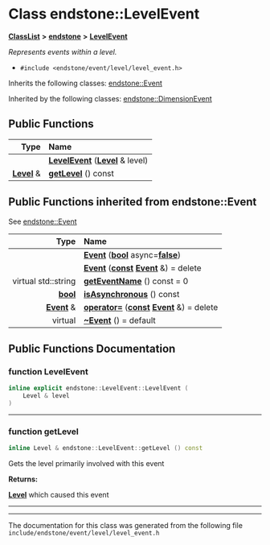 

# Class endstone::LevelEvent



[**ClassList**](annotated.md) **>** [**endstone**](namespaceendstone.md) **>** [**LevelEvent**](classendstone_1_1LevelEvent.md)



_Represents events within a level._ 

* `#include <endstone/event/level/level_event.h>`



Inherits the following classes: [endstone::Event](classendstone_1_1Event.md)


Inherited by the following classes: [endstone::DimensionEvent](classendstone_1_1DimensionEvent.md)




















































## Public Functions

| Type | Name |
| ---: | :--- |
|   | [**LevelEvent**](#function-levelevent) ([**Level**](classendstone_1_1Level.md) & level) <br> |
|  [**Level**](classendstone_1_1Level.md) & | [**getLevel**](#function-getlevel) () const<br> |


## Public Functions inherited from endstone::Event

See [endstone::Event](classendstone_1_1Event.md)

| Type | Name |
| ---: | :--- |
|   | [**Event**](classendstone_1_1Event.md#function-event-12) ([**bool**](classendstone_1_1Vector.md) async=[**false**](classendstone_1_1Vector.md)) <br> |
|   | [**Event**](classendstone_1_1Event.md#function-event-22) ([**const**](classendstone_1_1Vector.md) [**Event**](classendstone_1_1Event.md) &) = delete<br> |
| virtual std::string | [**getEventName**](classendstone_1_1Event.md#function-geteventname) () const = 0<br> |
|  [**bool**](classendstone_1_1Vector.md) | [**isAsynchronous**](classendstone_1_1Event.md#function-isasynchronous) () const<br> |
|  [**Event**](classendstone_1_1Event.md) & | [**operator=**](classendstone_1_1Event.md#function-operator) ([**const**](classendstone_1_1Vector.md) [**Event**](classendstone_1_1Event.md) &) = delete<br> |
| virtual  | [**~Event**](classendstone_1_1Event.md#function-event) () = default<br> |






















































## Public Functions Documentation




### function LevelEvent 

```C++
inline explicit endstone::LevelEvent::LevelEvent (
    Level & level
) 
```




<hr>



### function getLevel 

```C++
inline Level & endstone::LevelEvent::getLevel () const
```



Gets the level primarily involved with this event




**Returns:**

[**Level**](classendstone_1_1Level.md) which caused this event 





        

<hr>

------------------------------
The documentation for this class was generated from the following file `include/endstone/event/level/level_event.h`

